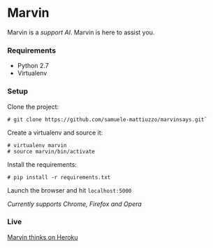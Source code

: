 # Marvin

Marvin is a *support AI*. Marvin is here to assist you.

### Requirements

* Python 2.7
* Virtualenv

### Setup

Clone the project:
```
# git clone https://github.com/samuele-mattiuzzo/marvinsays.git`
```

Create a virtualenv and source it:
```
# virtualenv marvin
# source marvin/bin/activate
```

Install the requirements:
```
# pip install -r requirements.txt
```

Launch the browser and hit `localhost:5000`

*Currently supports Chrome, Firefox and Opera*

### Live

[Marvin thinks on Heroku](http://marvinthinks.herokuapp.com)